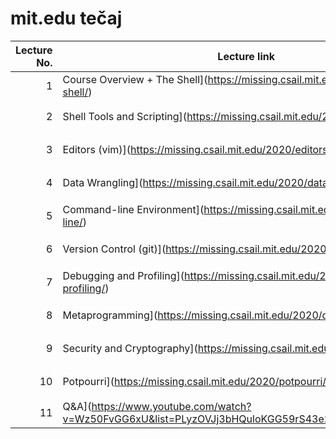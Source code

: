 # mit.edu tečaj

Lecture No.| Lecture link | YouTube link|
---:|---|---
 1 | Course Overview + The Shell](https://missing.csail.mit.edu/2020/course-shell/) |[YT :tv:](https://www.youtube.com/watch?v=Z56Jmr9Z34Q&list=PLyzOVJj3bHQuloKGG59rS43e29ro7I57J&index=1)
 2 | Shell Tools and Scripting](https://missing.csail.mit.edu/2020/shell-tools/) |[YT :tv:] (https://www.youtube.com/watch?v=kgII-YWo3Zw&list=PLyzOVJj3bHQuloKGG59rS43e29ro7I57J&index=2
 3 | Editors (vim)](https://missing.csail.mit.edu/2020/editors/) |[YT :tv:] (https://www.youtube.com/watch?v=kgII-YWo3Zw&list=PLyzOVJj3bHQuloKGG59rS43e29ro7I57J&index=3
 4 | Data Wrangling](https://missing.csail.mit.edu/2020/data-wrangling/) |[YT :tv:](https://www.youtube.com/watch?v=sz_dsktIjt4&list=PLyzOVJj3bHQuloKGG59rS43e29ro7I57J&index=4
 5 | Command-line Environment](https://missing.csail.mit.edu/2020/command-line/) |[YT :tv:](https://www.youtube.com/watch?v=e8BO_dYxk5c&list=PLyzOVJj3bHQuloKGG59rS43e29ro7I57J&index=5
 6 | Version Control (git)](https://missing.csail.mit.edu/2020/version-control/) |[YT :tv:](https://www.youtube.com/watch?v=2sjqTHE0zok&list=PLyzOVJj3bHQuloKGG59rS43e29ro7I57J&index=6
 7 | Debugging and Profiling](https://missing.csail.mit.edu/2020/debugging-profiling/) |[YT :tv:](https://www.youtube.com/watch?v=l812pUnKxME&list=PLyzOVJj3bHQuloKGG59rS43e29ro7I57J&index=7
 8 | Metaprogramming](https://missing.csail.mit.edu/2020/debugging-profiling/) |[YT :tv:](https://www.youtube.com/watch?v=_Ms1Z4xfqv4&list=PLyzOVJj3bHQuloKGG59rS43e29ro7I57J&index=8
 9 | Security and Cryptography](https://missing.csail.mit.edu/2020/security/) |[YT :tv:](https://www.youtube.com/watch?v=tjwobAmnKTo&list=PLyzOVJj3bHQuloKGG59rS43e29ro7I57J&index=9
 10 | Potpourri](https://missing.csail.mit.edu/2020/potpourri/) |[YT :tv:](https://www.youtube.com/watch?v=JZDt-PRq0uo&list=PLyzOVJj3bHQuloKGG59rS43e29ro7I57J&index=10
 11 | Q&A](https://www.youtube.com/watch?v=Wz50FvGG6xU&list=PLyzOVJj3bHQuloKGG59rS43e29ro7I57J&index=11) |[YT :tv:](https://missing.csail.mit.edu/2020/qa/)